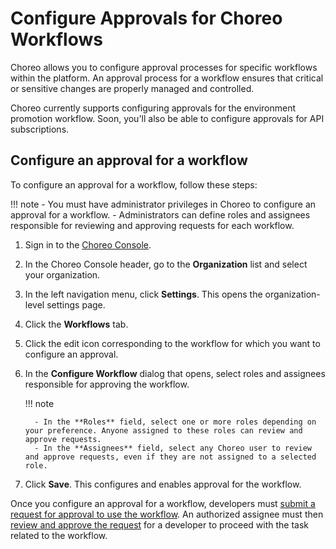 # Configure Approvals for Choreo Workflows

Choreo allows you to configure approval processes for specific workflows within the platform. An approval process for a workflow ensures that critical or sensitive changes are properly managed and controlled.  

Choreo currently supports configuring approvals for the environment promotion workflow. Soon, you'll also be able to configure approvals for API subscriptions.

## Configure an approval for a workflow

To configure an approval for a workflow, follow these steps: 

!!! note
     - You must have administrator privileges in Choreo to configure an approval for a workflow.
     - Administrators can define roles and assignees responsible for reviewing and approving requests for each workflow.

1. Sign in to the [Choreo Console](https://console.choreo.dev/).
2. In the Choreo Console header, go to the **Organization** list and select your organization. 
3. In the left navigation menu, click **Settings**. This opens the organization-level settings page.
4. Click the **Workflows** tab.
5. Click the edit icon corresponding to the workflow for which you want to configure an approval.
6. In the **Configure Workflow** dialog that opens, select roles and assignees responsible for approving the workflow.

    !!! note

         - In the **Roles** field, select one or more roles depending on your preference. Anyone assigned to these roles can review and approve requests.
         - In the **Assignees** field, select any Choreo user to review and approve requests, even if they are not assigned to a selected role.

7. Click **Save**. This configures and enables approval for the workflow. 

Once you configure an approval for a workflow, developers must [submit a request for approval to use the workflow](../develop-components/request-for-workflow-approval.md). An authorized assignee must then [review and approve the request](./review-workflow-approval-requests.md) for a developer to proceed with the task related to the workflow.

